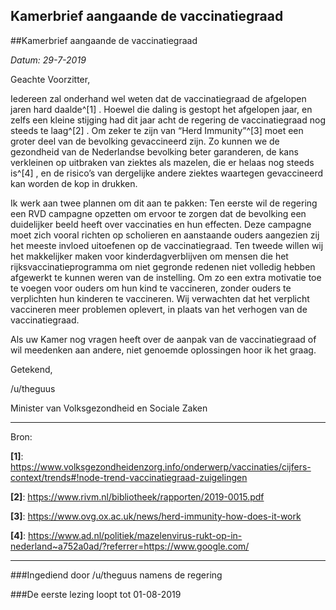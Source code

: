 ## Kamerbrief aangaande de vaccinatiegraad 
 
##Kamerbrief aangaande de vaccinatiegraad

*Datum: 29-7-2019*

Geachte Voorzitter,

Iedereen zal onderhand wel weten dat de vaccinatiegraad de afgelopen jaren hard daalde^[1] . Hoewel die daling is gestopt het afgelopen jaar, en zelfs een kleine stijging had dit jaar acht de regering de vaccinatiegraad nog steeds te laag^[2] . Om zeker te zijn van “Herd Immunity”^[3] moet een groter deel van de bevolking gevaccineerd zijn. Zo kunnen we de gezondheid van de Nederlandse bevolking beter garanderen, de kans verkleinen op uitbraken van ziektes als mazelen, die er helaas nog steeds is^[4] , en de risico’s van dergelijke andere ziektes waartegen gevaccineerd kan worden de kop in drukken.

Ik werk aan twee plannen om dit aan te pakken: Ten eerste wil de regering een RVD campagne opzetten om ervoor te zorgen dat de bevolking een duidelijker beeld heeft over vaccinaties en hun effecten. Deze campagne moet zich vooral richten op scholieren en aanstaande ouders aangezien zij het meeste invloed uitoefenen op de vaccinatiegraad. Ten tweede willen wij het makkelijker maken voor kinderdagverblijven om mensen die het rijksvaccinatieprogramma om niet gegronde redenen niet volledig hebben afgewerkt te kunnen weren van de instelling. Om zo een extra motivatie toe te voegen voor ouders om hun kind te vaccineren, zonder ouders te verplichten hun kinderen te vaccineren. Wij verwachten dat het verplicht vaccineren meer problemen oplevert, in plaats van het verhogen van de vaccinatiegraad.

Als uw Kamer nog vragen heeft over de aanpak van de vaccinatiegraad of wil meedenken aan andere, niet genoemde oplossingen hoor ik het graag.

Getekend,

/u/theguus

Minister van Volksgezondheid en Sociale Zaken

---

Bron:

**[1]**: https://www.volksgezondheidenzorg.info/onderwerp/vaccinaties/cijfers-context/trends#!node-trend-vaccinatiegraad-zuigelingen

**[2]**: https://www.rivm.nl/bibliotheek/rapporten/2019-0015.pdf

**[3]**: https://www.ovg.ox.ac.uk/news/herd-immunity-how-does-it-work

**[4]**: https://www.ad.nl/politiek/mazelenvirus-rukt-op-in-nederland~a752a0ad/?referrer=https://www.google.com/

---

###Ingediend door /u/theguus namens de regering

###De eerste lezing loopt tot 01-08-2019